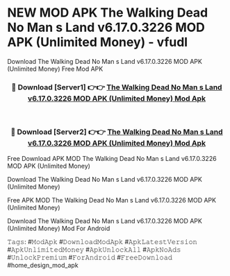 # NEW MOD APK The Walking Dead No Man s Land v6.17.0.3226 MOD APK (Unlimited Money) - vfudl
Download The Walking Dead No Man s Land v6.17.0.3226 MOD APK (Unlimited Money) Free Mod APK

<div align="center">
<h3>🔴 Download [Server1] 👉👉 <a href="https://apk-comot.site?title=The_Walking_Dead_No_Man_s_Land_v6.17.0.3226_MOD_APK_(Unlimited_Money)">The Walking Dead No Man s Land v6.17.0.3226 MOD APK (Unlimited Money) Mod Apk</a></h3><br>

<h3>🔴 Download [Server2] 👉👉 <a href="https://apk-comot.site?title=The_Walking_Dead_No_Man_s_Land_v6.17.0.3226_MOD_APK_(Unlimited_Money)">The Walking Dead No Man s Land v6.17.0.3226 MOD APK (Unlimited Money) Mod Apk</a></h3>
</div>


Free Download APK MOD The Walking Dead No Man s Land v6.17.0.3226 MOD APK (Unlimited Money)

Download The Walking Dead No Man s Land v6.17.0.3226 MOD APK (Unlimited Money) 

Free APK MOD The Walking Dead No Man s Land v6.17.0.3226 MOD APK (Unlimited Money) 

Download The Walking Dead No Man s Land v6.17.0.3226 MOD APK (Unlimited Money) Mod For Android

𝚃𝚊𝚐𝚜: #𝙼𝚘𝚍𝙰𝚙𝚔 #𝙳𝚘𝚠𝚗𝚕𝚘𝚊𝚍𝙼𝚘𝚍𝙰𝚙𝚔 #𝙰𝚙𝚔𝙻𝚊𝚝𝚎𝚜𝚝𝚅𝚎𝚛𝚜𝚒𝚘𝚗 #𝙰𝚙𝚔𝚄𝚗𝚕𝚒𝚖𝚒𝚝𝚎𝚍𝙼𝚘𝚗𝚎𝚢 #𝙰𝚙𝚔𝚄𝚗𝚕𝚘𝚌𝚔𝙰𝚕𝚕 #𝙰𝚙𝚔𝙽𝚘𝙰𝚍𝚜 #𝚄𝚗𝚕𝚘𝚌𝚔𝙿𝚛𝚎𝚖𝚒𝚞𝚖 #𝙵𝚘𝚛𝙰𝚗𝚍𝚛𝚘𝚒𝚍 #𝙵𝚛𝚎𝚎𝙳𝚘𝚠𝚗𝚕𝚘𝚊𝚍 #home_design_mod_apk